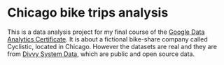# Chicago bike trips analysis
This is a data analysis project for my final course of the [Google Data Analytics Certificate](https://www.coursera.org/professional-certificates/google-data-analytics?utm_source=google&utm_medium=institutions&utm_campaign=gwgsite&_ga=2.191050733.655542039.1650404278-1496534525.1650404278). It is about a fictional bike-share company called Cyclistic, located in Chicago. However the datasets are real and they are from [Divvy System Data](https://ride.divvybikes.com/system-data), which are public and open source data.
